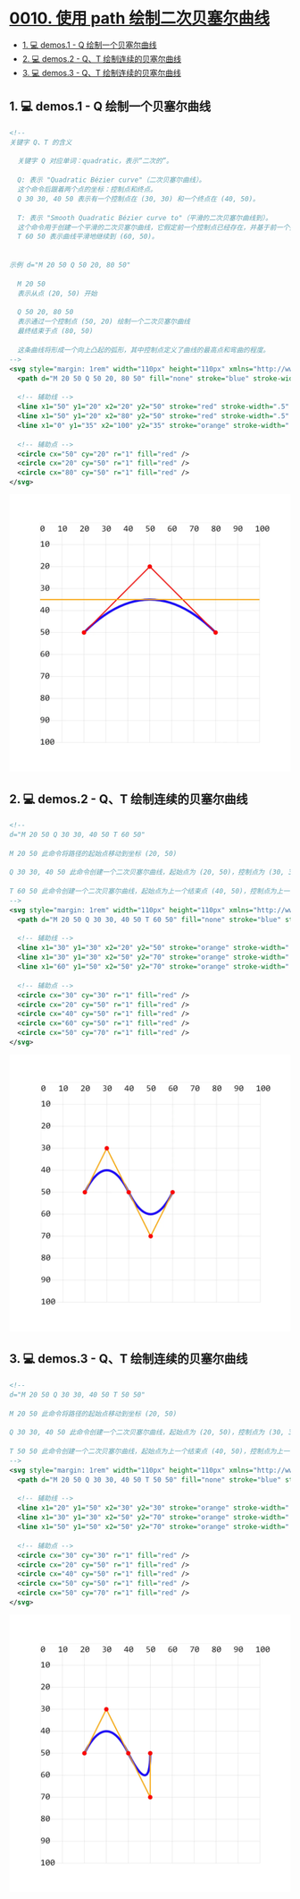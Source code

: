 # [0010. 使用 path 绘制二次贝塞尔曲线](https://github.com/Tdahuyou/svg/tree/main/0010.%20%E4%BD%BF%E7%94%A8%20path%20%E7%BB%98%E5%88%B6%E4%BA%8C%E6%AC%A1%E8%B4%9D%E5%A1%9E%E5%B0%94%E6%9B%B2%E7%BA%BF)

<!-- region:toc -->
- [1. 💻 demos.1 - Q 绘制一个贝塞尔曲线](#1--demos1---q-绘制一个贝塞尔曲线)
- [2. 💻 demos.2 - Q、T 绘制连续的贝塞尔曲线](#2--demos2---qt-绘制连续的贝塞尔曲线)
- [3. 💻 demos.3 - Q、T 绘制连续的贝塞尔曲线](#3--demos3---qt-绘制连续的贝塞尔曲线)
<!-- endregion:toc -->

## 1. 💻 demos.1 - Q 绘制一个贝塞尔曲线

```xml
<!--
关键字 Q、T 的含义

  关键字 Q 对应单词：quadratic，表示“二次的”。

  Q: 表示 "Quadratic Bézier curve"（二次贝塞尔曲线）。
  这个命令后跟着两个点的坐标：控制点和终点。
  Q 30 30, 40 50 表示有一个控制点在 (30, 30) 和一个终点在 (40, 50)。

  T: 表示 "Smooth Quadratic Bézier curve to"（平滑的二次贝塞尔曲线到）。
  这个命令用于创建一个平滑的二次贝塞尔曲线，它假定前一个控制点已经存在，并基于前一个控制点自动计算当前控制点的位置，以确保曲线的平滑性。
  T 60 50 表示曲线平滑地继续到 (60, 50)。


示例 d="M 20 50 Q 50 20, 80 50"

  M 20 50
  表示从点 (20, 50) 开始

  Q 50 20, 80 50
  表示通过一个控制点 (50, 20) 绘制一个二次贝塞尔曲线
  最终结束于点 (80, 50)

  这条曲线将形成一个向上凸起的弧形，其中控制点定义了曲线的最高点和弯曲的程度。
-->
<svg style="margin: 1rem" width="110px" height="110px" xmlns="http://www.w3.org/2000/svg">
  <path d="M 20 50 Q 50 20, 80 50" fill="none" stroke="blue" stroke-width="1" />

  <!-- 辅助线 -->
  <line x1="50" y1="20" x2="20" y2="50" stroke="red" stroke-width=".5" />
  <line x1="50" y1="20" x2="80" y2="50" stroke="red" stroke-width=".5" />
  <line x1="0" y1="35" x2="100" y2="35" stroke="orange" stroke-width=".5" />

  <!-- 辅助点 -->
  <circle cx="50" cy="20" r="1" fill="red" />
  <circle cx="20" cy="50" r="1" fill="red" />
  <circle cx="80" cy="50" r="1" fill="red" />
</svg>
```

![](assets/2024-12-10-10-20-58.png)

## 2. 💻 demos.2 - Q、T 绘制连续的贝塞尔曲线

```xml
<!--
d="M 20 50 Q 30 30, 40 50 T 60 50"

M 20 50 此命令将路径的起始点移动到坐标 (20, 50)

Q 30 30, 40 50 此命令创建一个二次贝塞尔曲线，起始点为 (20, 50)，控制点为 (30, 30)，结束点为 (40, 50)

T 60 50 此命令创建一个二次贝塞尔曲线，起始点为上一个结束点 (40, 50)，控制点为上一个控制点的对称点，结束点为 (60, 50)
-->
<svg style="margin: 1rem" width="110px" height="110px" xmlns="http://www.w3.org/2000/svg">
  <path d="M 20 50 Q 30 30, 40 50 T 60 50" fill="none" stroke="blue" stroke-width="1" />

  <!-- 辅助线 -->
  <line x1="30" y1="30" x2="20" y2="50" stroke="orange" stroke-width=".5" />
  <line x1="30" y1="30" x2="50" y2="70" stroke="orange" stroke-width=".5" />
  <line x1="60" y1="50" x2="50" y2="70" stroke="orange" stroke-width=".5" />

  <!-- 辅助点 -->
  <circle cx="30" cy="30" r="1" fill="red" />
  <circle cx="20" cy="50" r="1" fill="red" />
  <circle cx="40" cy="50" r="1" fill="red" />
  <circle cx="60" cy="50" r="1" fill="red" />
  <circle cx="50" cy="70" r="1" fill="red" />
</svg>
```

![](assets/2024-12-10-10-20-52.png)

## 3. 💻 demos.3 - Q、T 绘制连续的贝塞尔曲线

```xml
<!--
d="M 20 50 Q 30 30, 40 50 T 50 50"

M 20 50 此命令将路径的起始点移动到坐标 (20, 50)

Q 30 30, 40 50 此命令创建一个二次贝塞尔曲线，起始点为 (20, 50)，控制点为 (30, 30)，结束点为 (40, 50)

T 50 50 此命令创建一个二次贝塞尔曲线，起始点为上一个结束点 (40, 50)，控制点为上一个控制点的对称点，结束点为 (50, 50)
-->
<svg style="margin: 1rem" width="110px" height="110px" xmlns="http://www.w3.org/2000/svg">
  <path d="M 20 50 Q 30 30, 40 50 T 50 50" fill="none" stroke="blue" stroke-width="1" />

  <!-- 辅助线 -->
  <line x1="20" y1="50" x2="30" y2="30" stroke="orange" stroke-width=".5" />
  <line x1="30" y1="30" x2="50" y2="70" stroke="orange" stroke-width=".5" />
  <line x1="50" y1="50" x2="50" y2="70" stroke="orange" stroke-width=".5" />

  <!-- 辅助点 -->
  <circle cx="30" cy="30" r="1" fill="red" />
  <circle cx="20" cy="50" r="1" fill="red" />
  <circle cx="40" cy="50" r="1" fill="red" />
  <circle cx="50" cy="50" r="1" fill="red" />
  <circle cx="50" cy="70" r="1" fill="red" />
</svg>
```

![](assets/2024-12-10-10-20-46.png)